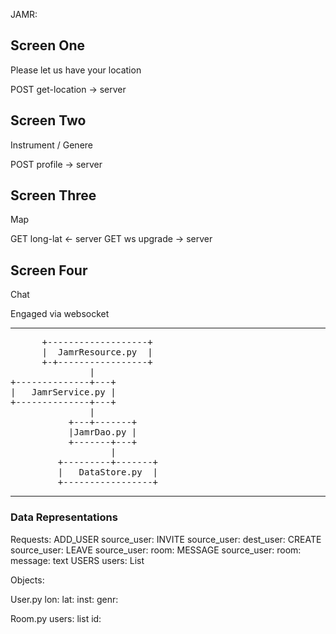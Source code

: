 JAMR:

Screen One
-----------
Please let us have your location

  POST get-location ->  server

Screen Two
-----------
Instrument / Genere

  POST profile ->  server

Screen Three
-----------
Map
  
   GET long-lat <- server
   GET ws upgrade -> server

Screen Four
-----------
Chat

   Engaged via websocket 

------------------------------------------------

<pre>
      +-------------------+
      |  JamrResource.py  |
      +-+-----------------+
               |                                                                 
+--------------+---+                                                  
|   JamrService.py |
+--------------+---+                             
               |                                      
           +---+-------+                                            
           |JamrDao.py |                              
           +-------+---+                              
                   |                                  
         +---------+-------+              
         |   DataStore.py  |              
         +-----------------+
</pre>
-----------------------------------
### Data Representations

Requests:
 ADD_USER
  source_user: <user>
 INVITE
  source_user: <user>
  dest_user: <user>
 CREATE
  source_user: <user>
 LEAVE
  source_user: <user>
  room: <room>
 MESSAGE
  source_user: <user>
  room: <room>
  message: text
 USERS
  users: List<user>

Objects:

User.py
  lon: <double>
  lat: <double>
  inst: <string>
  genr: <string>

Room.py
  users: list<user>
  id: <long>
























